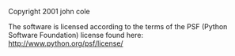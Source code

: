Copyright 2001 john cole

The software is licensed according to the terms of the PSF (Python Software Foundation) license found here: http://www.python.org/psf/license/